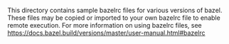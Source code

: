 This directory contains sample bazelrc files for various versions of bazel.
These files may be copied or imported to your own bazelrc file to enable remote
execution. For more information on using bazelrc files, see
https://docs.bazel.build/versions/master/user-manual.html#bazelrc
